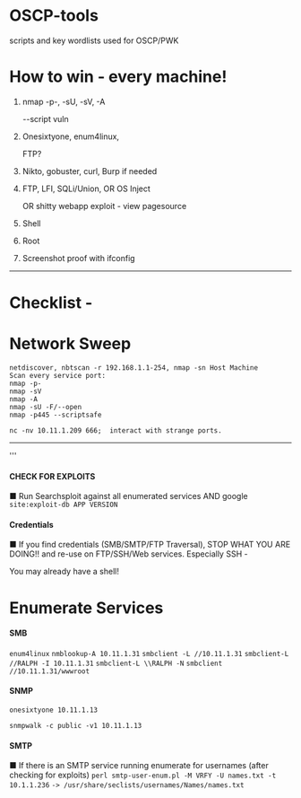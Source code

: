 # OSCP-tools
scripts and key wordlists used for OSCP/PWK

# How to win - every machine!
1. nmap -p-, -sU, -sV, -A 

   --script vuln

2. Onesixtyone, enum4linux,

   FTP?

3. Nikto, gobuster, curl,
Burp if needed

4. FTP, LFI, SQLi/Union, OR OS Inject

   OR 
   shitty webapp exploit - view pagesource

5. Shell
6. Root
7. Screenshot proof with ifconfig


* * *
# Checklist -
# Network Sweep

```
netdiscover, nbtscan -r ​192.168.1.1-254​, nmap -sn Host Machine
Scan every service port: 
nmap -p-
nmap -sV
nmap -A
nmap -sU -F/--open
nmap -p445 --scriptsafe 

nc -nv 10.11.1.209 666;  interact with strange ports.
```

* * *



'''

#### CHECK FOR EXPLOITS
■ Run ​Searchsploit​ against all enumerated services AND google
```site:exploit-db APP VERSION```
#### Credentials
■ If you find credentials (SMB/SMTP/FTP Traversal), STOP WHAT YOU
ARE DOING!! and re-use on FTP/SSH/Web services. Especially SSH -

You may already have a shell!

# Enumerate Services

#### SMB
```enum4linux```
```nmblookup-A 10.11.1.31```
```smbclient -L //10.11.1.31```
```smbclient-L //RALPH -I 10.11.1.31```
```smbclient-L \\RALPH -N```
```smbclient //10.11.1.31/wwwroot```
#### SNMP
```onesixtyone 10.11.1.13```

```snmpwalk -c public -v1 10.11.1.13```
#### SMTP
■ If there is an SMTP service running enumerate for usernames (after checking for exploits)
```perl smtp-user-enum.pl -M VRFY -U names.txt -t 10.1.1.236```
```-> /usr/share/seclists/usernames/Names/names.txt```
